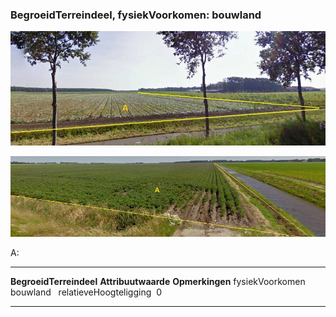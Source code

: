 <div>

### BegroeidTerreindeel, fysiekVoorkomen: bouwland

![](media/image51.jpg)

![](media/image52.jpg)

A:

  ------------------------- --------------------- -----------------
  **BegroeidTerreindeel**   **Attribuutwaarde**   **Opmerkingen**
  fysiekVoorkomen           bouwland               
  relatieveHoogteligging     0                     
  ------------------------- --------------------- -----------------

</div>
